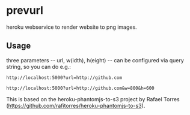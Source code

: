# prevurl

heroku webservice to render website to png images.


## Usage 

three parameters -- url, w(idth), h(eight) -- can be configured via query string, so you can do e.g.:

    http://localhost:5000?url=http://github.com
    
    http://localhost:5000?url=http://github.com&w=800&h=600





This is based on the heroku-phantomjs-to-s3 project by Rafael Torres (https://github.com/rafitorres/heroku-phantomjs-to-s3).
